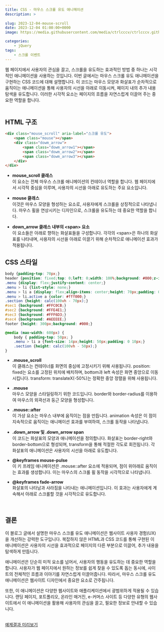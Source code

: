 ```yaml
---
title: CSS - 마우스 스크롤 유도 애니메이션
description: >  
    
slug: 2023-12-04-mouse-scroll
date: 2023-12-04 01:00:00+0000
image: https://media.githubusercontent.com/media/ctrlcccv/ctrlcccv.github.io/master/assets/img/post/2023-12-04-mouse-scroll.webp

categories:
    - jQuery
tags:
    - 스크롤 이벤트
---
```

웹 페이지에서 사용자의 관심을 끌고, 스크롤을 유도하는 효과적인 방법 중 하나는 시각적인 애니메이션을 사용하는 것입니다. 이번 글에서는 마우스 스크롤 유도 애니메이션을 구현하는 CSS 코드에 대해 설명합니다. 이 코드는 마우스 모양과 화살표가 순차적으로 움직이는 애니메이션을 통해 사용자의 시선을 아래로 이동시켜, 페이지 내의 추가 내용 탐색을 유도합니다. 이러한 시각적 요소는 페이지의 흐름을 자연스럽게 이끌어 주는 중요한 역할을 합니다.  
<br>

## HTML 구조
```html
<div class="mouse_scroll" aria-label="스크롤 유도">
    <span class="mouse"></span>
    <div class="dowm_arrow">
        <span class="dowm_arrow1"></span>
        <span class="dowm_arrow2"></span>
        <span class="dowm_arrow3"></span>
    </div>
</div>
```
* **mouse_scroll 클래스**  
이 요소는 전체 마우스 스크롤 애니메이션의 컨테이너 역할을 합니다. 웹 페이지에서 시각적 중심을 이루며, 사용자의 시선을 아래로 유도하는 주요 요소입니다.

* **mouse 클래스**  
이것은 마우스 모양을 형성하는 요소로, 사용자에게 스크롤을 상징적으로 나타냅니다. 마우스 휠을 연상시키는 디자인으로, 스크롤을 유도하는 데 중요한 역할을 합니다.

* **down_arrow 클래스 내부의 &lt;span&gt; 요소**  
이 요소들은 아래로 향하는 화살표들을 구성합니다. 각각의 &lt;span&gt;은 하나의 화살표를 나타내며, 사용자의 시선을 아래로 이끌기 위해 순차적으로 애니메이션 효과가 적용됩니다.

<script async src="https://pagead2.googlesyndication.com/pagead/js/adsbygoogle.js?client=ca-pub-8535540836842352" crossorigin="anonymous"></script>
<ins class="adsbygoogle"
     style="display:block; text-align:center;"
     data-ad-layout="in-article"
     data-ad-format="fluid"
     data-ad-client="ca-pub-8535540836842352"
     data-ad-slot="2974559225"></ins>
<script>
     (adsbygoogle = window.adsbygoogle || []).push({});
</script>

## CSS 스타일
```css
body {padding-top: 70px;}
header {position: fixed;top: 0;left: 0;width: 100%;background: #000;z-index: 1;}
.menu {display: flex;justify-content: center;}
.menu > li {list-style: none;}
.menu > li a {display: flex;align-items: center;height: 70px;padding: 0 15px;font-size: 16px;color: #fff;text-decoration: none;}
.menu > li.active a {color: #fff000;}
.section {height: calc(100vh - 70px);}
#sec1 {background: #FFC0CB;}
#sec2 {background: #FFE4E1;}
#sec3 {background: #FFF6D3;}
#sec4 {background: #AEEEEE;}
footer {height: 300px;background: #000;}

@media (max-width: 600px) {
    body { padding-top: 50px; }
    .menu > li a {font-size: 14px;height: 50px;padding: 0 10px;}
    .section {height: calc(100vh - 50px);}
}
```
* **.mouse_scroll**  
이 클래스는 컨테이너를 화면의 중심에 고정시키기 위해 사용됩니다. position: fixed는 요소를 고정된 위치에 배치하며, bottom과 left 속성은 화면 중앙으로 이동시킵니다. transform: translateX(-50%)는 정확한 중앙 정렬을 위해 사용됩니다.

* **.mouse**  
마우스 모양을 스타일링하기 위한 코드입니다. border와 border-radius를 이용하여 마우스의 외곽선과 둥근 모양을 형성합니다.

* **.mouse::after**  
이 가상 요소는 마우스 내부에 움직이는 점을 만듭니다. animation 속성은 이 점이 지속적으로 움직이는 애니메이션 효과를 부여하여, 스크롤 동작을 나타냅니다.

* **.down_arrow 및 .down_arrow span**  
이 코드는 화살표의 모양과 애니메이션을 정의합니다. 화살표는 border-right와 border-bottom으로 형성되며, transform을 통해 적절한 각도로 회전됩니다. 각 화살표의 애니메이션은 사용자의 시선을 아래로 유도합니다.

* **@keyframes mouse-pulse**  
이 키 프레임 애니메이션은 .mouse::after 요소에 적용되며, 점이 위아래로 움직이는 효과를 생성합니다. 이는 마우스의 스크롤 휠 동작을 시각적으로 나타냅니다.

* **@keyframes fade-arrow**  
화살표의 나타남과 사라짐을 나타내는 애니메이션입니다. 이 효과는 사용자에게 계속해서 아래로 스크롤할 것을 시각적으로 유도합니다.  
<br>

## 결론
이 블로그 글에서 설명한 마우스 스크롤 유도 애니메이션은 웹사이트 사용자 경험(UX)을 개선하는 강력한 도구입니다. 복잡하지 않은 HTML과 CSS 코드를 통해 구현된 이 애니메이션은 사용자의 시선을 효과적으로 페이지의 다른 부분으로 이끌어, 추가 내용을 탐색하게 만듭니다.  

애니메이션은 단순히 미적 요소를 넘어서, 사용자의 행동을 유도하는 데 중요한 역할을 합니다. 사용자가 웹 페이지에서 원하는 정보를 쉽게 찾을 수 있도록 돕는 동시에, 사이트의 전체적인 흐름과 이야기를 자연스럽게 이끌어줍니다. 따라서, 마우스 스크롤 유도 애니메이션은 웹사이트 디자인에서 중요한 요소로 간주됩니다.

또한, 이 애니메이션은 다양한 웹사이트와 애플리케이션에서 광범위하게 적용될 수 있습니다. 랜딩 페이지, 포트폴리오, 온라인 매거진, e-커머스 사이트 등 다양한 유형의 웹사이트에서 이 애니메이션을 활용해 사용자의 관심을 끌고, 필요한 정보로 안내할 수 있습니다.  
<br>

<div class="btn_wrap">
    <a target="_blank" href="https://ctrlcccv.github.io/ctrlcccv-demo/2023-12-04-mouse-scroll/">예제결과 미리보기</a>
</div>